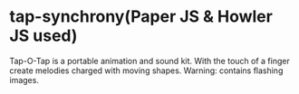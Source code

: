 # tap-synchrony(Paper JS & Howler JS used)

Tap-O-Tap is a portable animation and sound kit. With the touch of a finger create melodies charged with moving shapes. Warning: contains flashing images.
